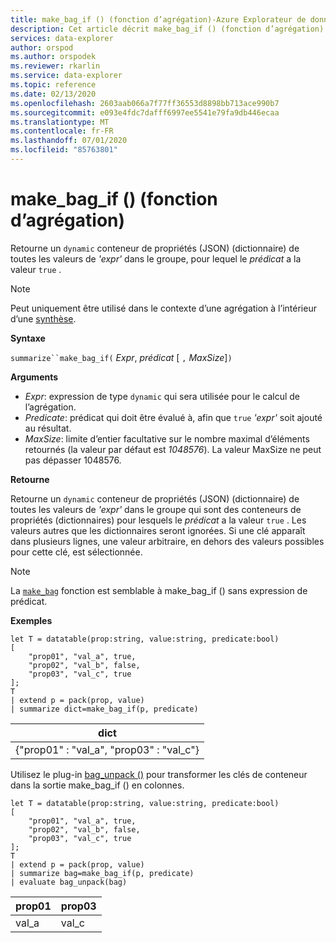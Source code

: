 ```yaml
---
title: make_bag_if () (fonction d’agrégation)-Azure Explorateur de données
description: Cet article décrit make_bag_if () (fonction d’agrégation) dans Azure Explorateur de données.
services: data-explorer
author: orspod
ms.author: orspodek
ms.reviewer: rkarlin
ms.service: data-explorer
ms.topic: reference
ms.date: 02/13/2020
ms.openlocfilehash: 2603aab066a7f77ff36553d8898bb713ace990b7
ms.sourcegitcommit: e093e4fdc7dafff6997ee5541e79fa9db446ecaa
ms.translationtype: MT
ms.contentlocale: fr-FR
ms.lasthandoff: 07/01/2020
ms.locfileid: "85763801"
---
```

# <a name="make_bag_if-aggregation-function"></a>make_bag_if () (fonction d’agrégation)

Retourne un `dynamic` conteneur de propriétés (JSON) (dictionnaire) de toutes les valeurs de *'expr'* dans le groupe, pour lequel le *prédicat* a la valeur `true` .

> [!NOTE]
> Peut uniquement être utilisé dans le contexte d’une agrégation à l’intérieur d’une [synthèse](summarizeoperator.md).

**Syntaxe**

`summarize``make_bag_if(` *Expr*, *prédicat* [ `,` *MaxSize*]`)`

**Arguments**

* *Expr*: expression de type `dynamic` qui sera utilisée pour le calcul de l’agrégation.
* *Predicate*: prédicat qui doit être évalué à, afin que `true` *'expr'* soit ajouté au résultat.
* *MaxSize*: limite d’entier facultative sur le nombre maximal d’éléments retournés (la valeur par défaut est *1048576*). La valeur MaxSize ne peut pas dépasser 1048576.

**Retourne**

Retourne un `dynamic` conteneur de propriétés (JSON) (dictionnaire) de toutes les valeurs de *'expr'* dans le groupe qui sont des conteneurs de propriétés (dictionnaires) pour lesquels le *prédicat* a la valeur `true` .
Les valeurs autres que les dictionnaires seront ignorées.
Si une clé apparaît dans plusieurs lignes, une valeur arbitraire, en dehors des valeurs possibles pour cette clé, est sélectionnée.

> [!NOTE]
> La [`make_bag`](./make-bag-aggfunction.md) fonction est semblable à make_bag_if () sans expression de prédicat.

**Exemples**

```kusto
let T = datatable(prop:string, value:string, predicate:bool)
[
    "prop01", "val_a", true,
    "prop02", "val_b", false,
    "prop03", "val_c", true
];
T
| extend p = pack(prop, value)
| summarize dict=make_bag_if(p, predicate)

```

|dict|
|----|
|{"prop01" : "val_a", "prop03" : "val_c"} |

Utilisez le plug-in [bag_unpack ()](bag-unpackplugin.md) pour transformer les clés de conteneur dans la sortie make_bag_if () en colonnes. 

```kusto
let T = datatable(prop:string, value:string, predicate:bool)
[
    "prop01", "val_a", true,
    "prop02", "val_b", false,
    "prop03", "val_c", true
];
T
| extend p = pack(prop, value)
| summarize bag=make_bag_if(p, predicate)
| evaluate bag_unpack(bag)

```

|prop01|prop03|
|---|---|
|val_a|val_c|
